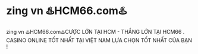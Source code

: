 # zing vn ♨️HCM66.com♨️

zing vn ♨️HCM66.com♨️CƯỢC LỚN TẠI HCM - THẮNG LỚN TẠI HCM66 . CASINO ONLINE TỐT NHẤT TẠI VIỆT NAM LỰA CHỌN TỐT NHẤT CỦA BẠN !